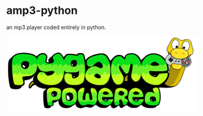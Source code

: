 # amp3-python
an mp3 player coded entirely in python.  

![Powered_By_Pygame](img/pygame_powered.png)

